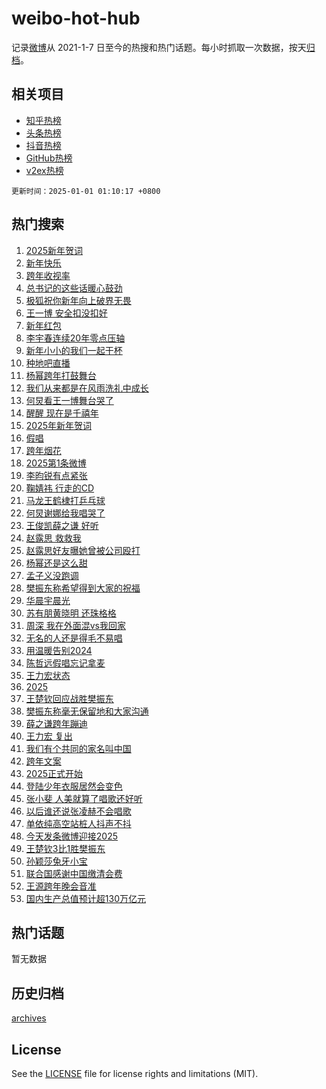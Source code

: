 # weibo-hot-hub

记录[微博](https://www.weibo.com)从 2021-1-7 日至今的热搜和热门话题。每小时抓取一次数据，按天[归档](archives)。

## 相关项目

- [知乎热榜](https://github.com/lonnyzhang423/zhihu-hot-hub)
- [头条热榜](https://github.com/lonnyzhang423/toutiao-hot-hub)
- [抖音热榜](https://github.com/lonnyzhang423/douyin-hot-hub)
- [GitHub热榜](https://github.com/lonnyzhang423/github-hot-hub)
- [v2ex热榜](https://github.com/lonnyzhang423/v2ex-hot-hub)


`更新时间：2025-01-01 01:10:17 +0800`

## 热门搜索

1. [2025新年贺词](https://m.weibo.cn/search?containerid=100103type%3D1%26t%3D10%26q%3D%232025%E6%96%B0%E5%B9%B4%E8%B4%BA%E8%AF%8D%23&stream_entry_id=51&isnewpage=1&extparam=seat%3D1%26c_type%3D51%26cate%3D10103%26stream_entry_id%3D51%26q%3D%25232025%25E6%2596%25B0%25E5%25B9%25B4%25E8%25B4%25BA%25E8%25AF%258D%2523%26dgr%3D0%26pos%3D0%26filter_type%3Drealtimehot%26display_time%3D1735665016%26pre_seqid%3D17356650165010231116013)
1. [新年快乐](https://m.weibo.cn/search?containerid=100103type%3D1%26t%3D10%26q%3D%E6%96%B0%E5%B9%B4%E5%BF%AB%E4%B9%90&stream_entry_id=31&isnewpage=1&extparam=seat%3D1%26c_type%3D31%26cate%3D5001%26dgr%3D0%26pos%3D0%26band_rank%3D1%26filter_type%3Drealtimehot%26stream_entry_id%3D31%26q%3D%25E6%2596%25B0%25E5%25B9%25B4%25E5%25BF%25AB%25E4%25B9%2590%26realpos%3D1%26flag%3D4%26lcate%3D5001%26display_time%3D1735665016%26pre_seqid%3D17356650165010231116013)
1. [跨年收视率](https://m.weibo.cn/search?containerid=100103type%3D1%26t%3D10%26q%3D%23%E8%B7%A8%E5%B9%B4%E6%94%B6%E8%A7%86%E7%8E%87%23&stream_entry_id=31&isnewpage=1&extparam=seat%3D1%26c_type%3D31%26cate%3D5001%26dgr%3D0%26pos%3D1%26band_rank%3D2%26filter_type%3Drealtimehot%26stream_entry_id%3D31%26q%3D%2523%25E8%25B7%25A8%25E5%25B9%25B4%25E6%2594%25B6%25E8%25A7%2586%25E7%258E%2587%2523%26realpos%3D2%26flag%3D1%26lcate%3D5001%26display_time%3D1735665016%26pre_seqid%3D17356650165010231116013)
1. [总书记的这些话暖心鼓劲](https://m.weibo.cn/search?containerid=100103type%3D1%26t%3D10%26q%3D%23%E6%80%BB%E4%B9%A6%E8%AE%B0%E7%9A%84%E8%BF%99%E4%BA%9B%E8%AF%9D%E6%9A%96%E5%BF%83%E9%BC%93%E5%8A%B2%23&stream_entry_id=31&isnewpage=1&extparam=seat%3D1%26c_type%3D31%26cate%3D5001%26dgr%3D0%26pos%3D2%26band_rank%3D3%26filter_type%3Drealtimehot%26stream_entry_id%3D31%26q%3D%2523%25E6%2580%25BB%25E4%25B9%25A6%25E8%25AE%25B0%25E7%259A%2584%25E8%25BF%2599%25E4%25BA%259B%25E8%25AF%259D%25E6%259A%2596%25E5%25BF%2583%25E9%25BC%2593%25E5%258A%25B2%2523%26realpos%3D3%26flag%3D1%26lcate%3D5001%26display_time%3D1735665016%26pre_seqid%3D17356650165010231116013)
1. [极狐祝你新年向上破界无畏](https://m.weibo.cn/search?containerid=100103type%3D1%26t%3D10%26q%3D%23%E6%9E%81%E7%8B%90%E7%A5%9D%E4%BD%A0%E6%96%B0%E5%B9%B4%E5%90%91%E4%B8%8A%E7%A0%B4%E7%95%8C%E6%97%A0%E7%95%8F%23&stream_entry_id=31&isnewpage=1&extparam=seat%3D1%26c_type%3D31%26topic_ad%3D1%26q%3D%2523%25E6%259E%2581%25E7%258B%2590%25E7%25A5%259D%25E4%25BD%25A0%25E6%2596%25B0%25E5%25B9%25B4%25E5%2590%2591%25E4%25B8%258A%25E7%25A0%25B4%25E7%2595%258C%25E6%2597%25A0%25E7%2595%258F%2523%26dgr%3D0%26pos%3D3%26adid%3D271280%26band_rank%3D4%26filter_type%3Drealtimehot%26cate%3D5001%26is_ad_pos%3D1%26stream_entry_id%3D31%26lcate%3D5001%26display_time%3D1735665016%26pre_seqid%3D17356650165010231116013)
1. [王一博 安全扣没扣好](https://m.weibo.cn/search?containerid=100103type%3D1%26t%3D10%26q%3D%E7%8E%8B%E4%B8%80%E5%8D%9A+%E5%AE%89%E5%85%A8%E6%89%A3%E6%B2%A1%E6%89%A3%E5%A5%BD&stream_entry_id=31&isnewpage=1&extparam=seat%3D1%26c_type%3D31%26cate%3D5001%26dgr%3D0%26pos%3D4%26band_rank%3D4%26filter_type%3Drealtimehot%26stream_entry_id%3D31%26q%3D%25E7%258E%258B%25E4%25B8%2580%25E5%258D%259A%2520%25E5%25AE%2589%25E5%2585%25A8%25E6%2589%25A3%25E6%25B2%25A1%25E6%2589%25A3%25E5%25A5%25BD%26realpos%3D4%26flag%3D1%26lcate%3D5001%26display_time%3D1735665016%26pre_seqid%3D17356650165010231116013)
1. [新年红包](https://m.weibo.cn/search?containerid=100103type%3D1%26t%3D10%26q%3D%E6%96%B0%E5%B9%B4%E7%BA%A2%E5%8C%85&stream_entry_id=31&isnewpage=1&extparam=seat%3D1%26c_type%3D31%26cate%3D5001%26dgr%3D0%26pos%3D5%26band_rank%3D5%26filter_type%3Drealtimehot%26stream_entry_id%3D31%26q%3D%25E6%2596%25B0%25E5%25B9%25B4%25E7%25BA%25A2%25E5%258C%2585%26realpos%3D5%26flag%3D1%26lcate%3D5001%26display_time%3D1735665016%26pre_seqid%3D17356650165010231116013)
1. [李宇春连续20年零点压轴](https://m.weibo.cn/search?containerid=100103type%3D1%26t%3D10%26q%3D%E6%9D%8E%E5%AE%87%E6%98%A5%E8%BF%9E%E7%BB%AD20%E5%B9%B4%E9%9B%B6%E7%82%B9%E5%8E%8B%E8%BD%B4&stream_entry_id=31&isnewpage=1&extparam=seat%3D1%26c_type%3D31%26cate%3D5001%26dgr%3D0%26pos%3D6%26band_rank%3D6%26filter_type%3Drealtimehot%26stream_entry_id%3D31%26q%3D%25E6%259D%258E%25E5%25AE%2587%25E6%2598%25A5%25E8%25BF%259E%25E7%25BB%25AD20%25E5%25B9%25B4%25E9%259B%25B6%25E7%2582%25B9%25E5%258E%258B%25E8%25BD%25B4%26realpos%3D6%26flag%3D1%26lcate%3D5001%26display_time%3D1735665016%26pre_seqid%3D17356650165010231116013)
1. [新年小小的我们一起干杯](https://m.weibo.cn/search?containerid=100103type%3D1%26t%3D10%26q%3D%23%E6%96%B0%E5%B9%B4%E5%B0%8F%E5%B0%8F%E7%9A%84%E6%88%91%E4%BB%AC%E4%B8%80%E8%B5%B7%E5%B9%B2%E6%9D%AF%23&stream_entry_id=31&isnewpage=1&extparam=seat%3D1%26c_type%3D31%26topic_ad%3D1%26q%3D%2523%25E6%2596%25B0%25E5%25B9%25B4%25E5%25B0%258F%25E5%25B0%258F%25E7%259A%2584%25E6%2588%2591%25E4%25BB%25AC%25E4%25B8%2580%25E8%25B5%25B7%25E5%25B9%25B2%25E6%259D%25AF%2523%26dgr%3D0%26pos%3D7%26adid%3D271102%26band_rank%3D7%26filter_type%3Drealtimehot%26cate%3D5001%26is_ad_pos%3D1%26stream_entry_id%3D31%26lcate%3D5001%26display_time%3D1735665016%26pre_seqid%3D17356650165010231116013)
1. [种地吧直播](https://m.weibo.cn/search?containerid=100103type%3D1%26t%3D10%26q%3D%E7%A7%8D%E5%9C%B0%E5%90%A7%E7%9B%B4%E6%92%AD&stream_entry_id=31&isnewpage=1&extparam=seat%3D1%26c_type%3D31%26cate%3D5001%26dgr%3D0%26pos%3D8%26band_rank%3D7%26filter_type%3Drealtimehot%26stream_entry_id%3D31%26q%3D%25E7%25A7%258D%25E5%259C%25B0%25E5%2590%25A7%25E7%259B%25B4%25E6%2592%25AD%26realpos%3D7%26flag%3D1%26lcate%3D5001%26display_time%3D1735665016%26pre_seqid%3D17356650165010231116013)
1. [杨幂跨年打鼓舞台](https://m.weibo.cn/search?containerid=100103type%3D1%26t%3D10%26q%3D%E6%9D%A8%E5%B9%82%E8%B7%A8%E5%B9%B4%E6%89%93%E9%BC%93%E8%88%9E%E5%8F%B0&stream_entry_id=31&isnewpage=1&extparam=seat%3D1%26c_type%3D31%26cate%3D5001%26dgr%3D0%26pos%3D9%26band_rank%3D8%26filter_type%3Drealtimehot%26stream_entry_id%3D31%26q%3D%25E6%259D%25A8%25E5%25B9%2582%25E8%25B7%25A8%25E5%25B9%25B4%25E6%2589%2593%25E9%25BC%2593%25E8%2588%259E%25E5%258F%25B0%26realpos%3D8%26flag%3D1%26lcate%3D5001%26display_time%3D1735665016%26pre_seqid%3D17356650165010231116013)
1. [我们从来都是在风雨洗礼中成长](https://m.weibo.cn/search?containerid=100103type%3D1%26t%3D10%26q%3D%23%E6%88%91%E4%BB%AC%E4%BB%8E%E6%9D%A5%E9%83%BD%E6%98%AF%E5%9C%A8%E9%A3%8E%E9%9B%A8%E6%B4%97%E7%A4%BC%E4%B8%AD%E6%88%90%E9%95%BF%23&stream_entry_id=31&isnewpage=1&extparam=seat%3D1%26c_type%3D31%26cate%3D5001%26dgr%3D0%26pos%3D10%26band_rank%3D9%26filter_type%3Drealtimehot%26stream_entry_id%3D31%26q%3D%2523%25E6%2588%2591%25E4%25BB%25AC%25E4%25BB%258E%25E6%259D%25A5%25E9%2583%25BD%25E6%2598%25AF%25E5%259C%25A8%25E9%25A3%258E%25E9%259B%25A8%25E6%25B4%2597%25E7%25A4%25BC%25E4%25B8%25AD%25E6%2588%2590%25E9%2595%25BF%2523%26realpos%3D9%26flag%3D0%26lcate%3D5001%26display_time%3D1735665016%26pre_seqid%3D17356650165010231116013)
1. [何炅看王一博舞台哭了](https://m.weibo.cn/search?containerid=100103type%3D1%26t%3D10%26q%3D%23%E4%BD%95%E7%82%85%E7%9C%8B%E7%8E%8B%E4%B8%80%E5%8D%9A%E8%88%9E%E5%8F%B0%E5%93%AD%E4%BA%86%23&stream_entry_id=31&isnewpage=1&extparam=seat%3D1%26c_type%3D31%26cate%3D5001%26dgr%3D0%26pos%3D11%26band_rank%3D10%26filter_type%3Drealtimehot%26stream_entry_id%3D31%26q%3D%2523%25E4%25BD%2595%25E7%2582%2585%25E7%259C%258B%25E7%258E%258B%25E4%25B8%2580%25E5%258D%259A%25E8%2588%259E%25E5%258F%25B0%25E5%2593%25AD%25E4%25BA%2586%2523%26realpos%3D10%26flag%3D1%26lcate%3D5001%26display_time%3D1735665016%26pre_seqid%3D17356650165010231116013)
1. [醒醒 现在是千禧年](https://m.weibo.cn/search?containerid=100103type%3D1%26t%3D10%26q%3D%E9%86%92%E9%86%92+%E7%8E%B0%E5%9C%A8%E6%98%AF%E5%8D%83%E7%A6%A7%E5%B9%B4&stream_entry_id=31&isnewpage=1&extparam=seat%3D1%26c_type%3D31%26cate%3D5001%26dgr%3D0%26pos%3D12%26band_rank%3D11%26filter_type%3Drealtimehot%26stream_entry_id%3D31%26q%3D%25E9%2586%2592%25E9%2586%2592%2520%25E7%258E%25B0%25E5%259C%25A8%25E6%2598%25AF%25E5%258D%2583%25E7%25A6%25A7%25E5%25B9%25B4%26realpos%3D11%26flag%3D1%26lcate%3D5001%26display_time%3D1735665016%26pre_seqid%3D17356650165010231116013)
1. [2025年新年贺词](https://m.weibo.cn/search?containerid=100103type%3D1%26t%3D10%26q%3D%232025%E5%B9%B4%E6%96%B0%E5%B9%B4%E8%B4%BA%E8%AF%8D%23&stream_entry_id=31&isnewpage=1&extparam=seat%3D1%26c_type%3D31%26cate%3D5001%26dgr%3D0%26pos%3D13%26band_rank%3D12%26filter_type%3Drealtimehot%26stream_entry_id%3D31%26q%3D%25232025%25E5%25B9%25B4%25E6%2596%25B0%25E5%25B9%25B4%25E8%25B4%25BA%25E8%25AF%258D%2523%26realpos%3D12%26flag%3D0%26lcate%3D5001%26display_time%3D1735665016%26pre_seqid%3D17356650165010231116013)
1. [假唱](https://m.weibo.cn/search?containerid=100103type%3D1%26t%3D10%26q%3D%E5%81%87%E5%94%B1&stream_entry_id=31&isnewpage=1&extparam=seat%3D1%26c_type%3D31%26cate%3D5001%26dgr%3D0%26pos%3D14%26band_rank%3D13%26filter_type%3Drealtimehot%26stream_entry_id%3D31%26q%3D%25E5%2581%2587%25E5%2594%25B1%26realpos%3D13%26flag%3D2%26lcate%3D5001%26display_time%3D1735665016%26pre_seqid%3D17356650165010231116013)
1. [跨年烟花](https://m.weibo.cn/search?containerid=100103type%3D1%26t%3D10%26q%3D%E8%B7%A8%E5%B9%B4%E7%83%9F%E8%8A%B1&stream_entry_id=31&isnewpage=1&extparam=seat%3D1%26c_type%3D31%26cate%3D5001%26dgr%3D0%26pos%3D15%26band_rank%3D14%26filter_type%3Drealtimehot%26stream_entry_id%3D31%26q%3D%25E8%25B7%25A8%25E5%25B9%25B4%25E7%2583%259F%25E8%258A%25B1%26realpos%3D14%26flag%3D1%26lcate%3D5001%26display_time%3D1735665016%26pre_seqid%3D17356650165010231116013)
1. [2025第1条微博](https://m.weibo.cn/search?containerid=100103type%3D1%26t%3D10%26q%3D%232025%E7%AC%AC1%E6%9D%A1%E5%BE%AE%E5%8D%9A%23&stream_entry_id=31&isnewpage=1&extparam=seat%3D1%26c_type%3D31%26cate%3D5001%26dgr%3D0%26pos%3D16%26band_rank%3D15%26filter_type%3Drealtimehot%26stream_entry_id%3D31%26q%3D%25232025%25E7%25AC%25AC1%25E6%259D%25A1%25E5%25BE%25AE%25E5%258D%259A%2523%26realpos%3D15%26flag%3D1%26lcate%3D5001%26display_time%3D1735665016%26pre_seqid%3D17356650165010231116013)
1. [李昀锐有点紧张](https://m.weibo.cn/search?containerid=100103type%3D1%26t%3D10%26q%3D%E6%9D%8E%E6%98%80%E9%94%90%E6%9C%89%E7%82%B9%E7%B4%A7%E5%BC%A0&stream_entry_id=31&isnewpage=1&extparam=seat%3D1%26c_type%3D31%26cate%3D5001%26dgr%3D0%26pos%3D17%26band_rank%3D16%26filter_type%3Drealtimehot%26stream_entry_id%3D31%26q%3D%25E6%259D%258E%25E6%2598%2580%25E9%2594%2590%25E6%259C%2589%25E7%2582%25B9%25E7%25B4%25A7%25E5%25BC%25A0%26realpos%3D16%26flag%3D2%26lcate%3D5001%26display_time%3D1735665016%26pre_seqid%3D17356650165010231116013)
1. [鞠婧祎 行走的CD](https://m.weibo.cn/search?containerid=100103type%3D1%26t%3D10%26q%3D%E9%9E%A0%E5%A9%A7%E7%A5%8E+%E8%A1%8C%E8%B5%B0%E7%9A%84CD&stream_entry_id=31&isnewpage=1&extparam=seat%3D1%26c_type%3D31%26cate%3D5001%26dgr%3D0%26pos%3D18%26band_rank%3D17%26filter_type%3Drealtimehot%26stream_entry_id%3D31%26q%3D%25E9%259E%25A0%25E5%25A9%25A7%25E7%25A5%258E%2520%25E8%25A1%258C%25E8%25B5%25B0%25E7%259A%2584CD%26realpos%3D17%26flag%3D1%26lcate%3D5001%26display_time%3D1735665016%26pre_seqid%3D17356650165010231116013)
1. [马龙王鹤棣打乒乓球](https://m.weibo.cn/search?containerid=100103type%3D1%26t%3D10%26q%3D%23%E9%A9%AC%E9%BE%99%E7%8E%8B%E9%B9%A4%E6%A3%A3%E6%89%93%E4%B9%92%E4%B9%93%E7%90%83%23&stream_entry_id=31&isnewpage=1&extparam=seat%3D1%26c_type%3D31%26cate%3D5001%26dgr%3D0%26pos%3D19%26band_rank%3D18%26filter_type%3Drealtimehot%26stream_entry_id%3D31%26q%3D%2523%25E9%25A9%25AC%25E9%25BE%2599%25E7%258E%258B%25E9%25B9%25A4%25E6%25A3%25A3%25E6%2589%2593%25E4%25B9%2592%25E4%25B9%2593%25E7%2590%2583%2523%26realpos%3D18%26flag%3D0%26lcate%3D5001%26display_time%3D1735665016%26pre_seqid%3D17356650165010231116013)
1. [何炅谢娜给我唱哭了](https://m.weibo.cn/search?containerid=100103type%3D1%26t%3D10%26q%3D%E4%BD%95%E7%82%85%E8%B0%A2%E5%A8%9C%E7%BB%99%E6%88%91%E5%94%B1%E5%93%AD%E4%BA%86&stream_entry_id=31&isnewpage=1&extparam=seat%3D1%26c_type%3D31%26cate%3D5001%26dgr%3D0%26pos%3D20%26band_rank%3D19%26filter_type%3Drealtimehot%26stream_entry_id%3D31%26q%3D%25E4%25BD%2595%25E7%2582%2585%25E8%25B0%25A2%25E5%25A8%259C%25E7%25BB%2599%25E6%2588%2591%25E5%2594%25B1%25E5%2593%25AD%25E4%25BA%2586%26realpos%3D19%26flag%3D1%26lcate%3D5001%26display_time%3D1735665016%26pre_seqid%3D17356650165010231116013)
1. [王俊凯薛之谦 好听](https://m.weibo.cn/search?containerid=100103type%3D1%26t%3D10%26q%3D%E7%8E%8B%E4%BF%8A%E5%87%AF%E8%96%9B%E4%B9%8B%E8%B0%A6+%E5%A5%BD%E5%90%AC&stream_entry_id=31&isnewpage=1&extparam=seat%3D1%26c_type%3D31%26cate%3D5001%26dgr%3D0%26pos%3D21%26band_rank%3D20%26filter_type%3Drealtimehot%26stream_entry_id%3D31%26q%3D%25E7%258E%258B%25E4%25BF%258A%25E5%2587%25AF%25E8%2596%259B%25E4%25B9%258B%25E8%25B0%25A6%2520%25E5%25A5%25BD%25E5%2590%25AC%26realpos%3D20%26flag%3D0%26lcate%3D5001%26display_time%3D1735665016%26pre_seqid%3D17356650165010231116013)
1. [赵露思 救救我](https://m.weibo.cn/search?containerid=100103type%3D1%26t%3D10%26q%3D%E8%B5%B5%E9%9C%B2%E6%80%9D+%E6%95%91%E6%95%91%E6%88%91&stream_entry_id=31&isnewpage=1&extparam=seat%3D1%26c_type%3D31%26cate%3D5001%26dgr%3D0%26pos%3D22%26band_rank%3D21%26filter_type%3Drealtimehot%26stream_entry_id%3D31%26q%3D%25E8%25B5%25B5%25E9%259C%25B2%25E6%2580%259D%2520%25E6%2595%2591%25E6%2595%2591%25E6%2588%2591%26realpos%3D21%26flag%3D2%26lcate%3D5001%26display_time%3D1735665016%26pre_seqid%3D17356650165010231116013)
1. [赵露思好友曝她曾被公司殴打](https://m.weibo.cn/search?containerid=100103type%3D1%26t%3D10%26q%3D%E8%B5%B5%E9%9C%B2%E6%80%9D%E5%A5%BD%E5%8F%8B%E6%9B%9D%E5%A5%B9%E6%9B%BE%E8%A2%AB%E5%85%AC%E5%8F%B8%E6%AE%B4%E6%89%93&stream_entry_id=31&isnewpage=1&extparam=seat%3D1%26c_type%3D31%26cate%3D5001%26dgr%3D0%26pos%3D23%26band_rank%3D22%26filter_type%3Drealtimehot%26stream_entry_id%3D31%26q%3D%25E8%25B5%25B5%25E9%259C%25B2%25E6%2580%259D%25E5%25A5%25BD%25E5%258F%258B%25E6%259B%259D%25E5%25A5%25B9%25E6%259B%25BE%25E8%25A2%25AB%25E5%2585%25AC%25E5%258F%25B8%25E6%25AE%25B4%25E6%2589%2593%26realpos%3D22%26flag%3D0%26lcate%3D5001%26display_time%3D1735665016%26pre_seqid%3D17356650165010231116013)
1. [杨幂还是这么甜](https://m.weibo.cn/search?containerid=100103type%3D1%26t%3D10%26q%3D%E6%9D%A8%E5%B9%82%E8%BF%98%E6%98%AF%E8%BF%99%E4%B9%88%E7%94%9C&stream_entry_id=31&isnewpage=1&extparam=seat%3D1%26c_type%3D31%26cate%3D5001%26dgr%3D0%26pos%3D24%26band_rank%3D23%26filter_type%3Drealtimehot%26stream_entry_id%3D31%26q%3D%25E6%259D%25A8%25E5%25B9%2582%25E8%25BF%2598%25E6%2598%25AF%25E8%25BF%2599%25E4%25B9%2588%25E7%2594%259C%26realpos%3D23%26flag%3D0%26lcate%3D5001%26display_time%3D1735665016%26pre_seqid%3D17356650165010231116013)
1. [孟子义没跑调](https://m.weibo.cn/search?containerid=100103type%3D1%26t%3D10%26q%3D%23%E5%AD%9F%E5%AD%90%E4%B9%89%E6%B2%A1%E8%B7%91%E8%B0%83%23&stream_entry_id=31&isnewpage=1&extparam=seat%3D1%26c_type%3D31%26cate%3D5001%26dgr%3D0%26pos%3D25%26band_rank%3D24%26filter_type%3Drealtimehot%26stream_entry_id%3D31%26q%3D%2523%25E5%25AD%259F%25E5%25AD%2590%25E4%25B9%2589%25E6%25B2%25A1%25E8%25B7%2591%25E8%25B0%2583%2523%26realpos%3D24%26flag%3D0%26lcate%3D5001%26display_time%3D1735665016%26pre_seqid%3D17356650165010231116013)
1. [樊振东称希望得到大家的祝福](https://m.weibo.cn/search?containerid=100103type%3D1%26t%3D10%26q%3D%23%E6%A8%8A%E6%8C%AF%E4%B8%9C%E7%A7%B0%E5%B8%8C%E6%9C%9B%E5%BE%97%E5%88%B0%E5%A4%A7%E5%AE%B6%E7%9A%84%E7%A5%9D%E7%A6%8F%23&stream_entry_id=31&isnewpage=1&extparam=seat%3D1%26c_type%3D31%26cate%3D5001%26dgr%3D0%26pos%3D26%26band_rank%3D25%26filter_type%3Drealtimehot%26stream_entry_id%3D31%26q%3D%2523%25E6%25A8%258A%25E6%258C%25AF%25E4%25B8%259C%25E7%25A7%25B0%25E5%25B8%258C%25E6%259C%259B%25E5%25BE%2597%25E5%2588%25B0%25E5%25A4%25A7%25E5%25AE%25B6%25E7%259A%2584%25E7%25A5%259D%25E7%25A6%258F%2523%26realpos%3D25%26flag%3D1%26lcate%3D5001%26display_time%3D1735665016%26pre_seqid%3D17356650165010231116013)
1. [华晨宇晨光](https://m.weibo.cn/search?containerid=100103type%3D1%26t%3D10%26q%3D%E5%8D%8E%E6%99%A8%E5%AE%87%E6%99%A8%E5%85%89&stream_entry_id=31&isnewpage=1&extparam=seat%3D1%26c_type%3D31%26cate%3D5001%26dgr%3D0%26pos%3D27%26band_rank%3D26%26filter_type%3Drealtimehot%26stream_entry_id%3D31%26q%3D%25E5%258D%258E%25E6%2599%25A8%25E5%25AE%2587%25E6%2599%25A8%25E5%2585%2589%26realpos%3D26%26flag%3D1%26lcate%3D5001%26display_time%3D1735665016%26pre_seqid%3D17356650165010231116013)
1. [苏有朋黄晓明 还珠格格](https://m.weibo.cn/search?containerid=100103type%3D1%26t%3D10%26q%3D%E8%8B%8F%E6%9C%89%E6%9C%8B%E9%BB%84%E6%99%93%E6%98%8E+%E8%BF%98%E7%8F%A0%E6%A0%BC%E6%A0%BC&stream_entry_id=31&isnewpage=1&extparam=seat%3D1%26c_type%3D31%26cate%3D5001%26dgr%3D0%26pos%3D28%26band_rank%3D27%26filter_type%3Drealtimehot%26stream_entry_id%3D31%26q%3D%25E8%258B%258F%25E6%259C%2589%25E6%259C%258B%25E9%25BB%2584%25E6%2599%2593%25E6%2598%258E%2520%25E8%25BF%2598%25E7%258F%25A0%25E6%25A0%25BC%25E6%25A0%25BC%26realpos%3D27%26flag%3D1%26lcate%3D5001%26display_time%3D1735665016%26pre_seqid%3D17356650165010231116013)
1. [周深 我在外面混vs我回家](https://m.weibo.cn/search?containerid=100103type%3D1%26t%3D10%26q%3D%E5%91%A8%E6%B7%B1+%E6%88%91%E5%9C%A8%E5%A4%96%E9%9D%A2%E6%B7%B7vs%E6%88%91%E5%9B%9E%E5%AE%B6&stream_entry_id=31&isnewpage=1&extparam=seat%3D1%26c_type%3D31%26cate%3D5001%26dgr%3D0%26pos%3D29%26band_rank%3D28%26filter_type%3Drealtimehot%26stream_entry_id%3D31%26q%3D%25E5%2591%25A8%25E6%25B7%25B1%2520%25E6%2588%2591%25E5%259C%25A8%25E5%25A4%2596%25E9%259D%25A2%25E6%25B7%25B7vs%25E6%2588%2591%25E5%259B%259E%25E5%25AE%25B6%26realpos%3D28%26flag%3D0%26lcate%3D5001%26display_time%3D1735665016%26pre_seqid%3D17356650165010231116013)
1. [无名的人还是得毛不易唱](https://m.weibo.cn/search?containerid=100103type%3D1%26t%3D10%26q%3D%E6%97%A0%E5%90%8D%E7%9A%84%E4%BA%BA%E8%BF%98%E6%98%AF%E5%BE%97%E6%AF%9B%E4%B8%8D%E6%98%93%E5%94%B1&stream_entry_id=31&isnewpage=1&extparam=seat%3D1%26c_type%3D31%26cate%3D5001%26dgr%3D0%26pos%3D30%26band_rank%3D29%26filter_type%3Drealtimehot%26stream_entry_id%3D31%26q%3D%25E6%2597%25A0%25E5%2590%258D%25E7%259A%2584%25E4%25BA%25BA%25E8%25BF%2598%25E6%2598%25AF%25E5%25BE%2597%25E6%25AF%259B%25E4%25B8%258D%25E6%2598%2593%25E5%2594%25B1%26realpos%3D29%26flag%3D1%26lcate%3D5001%26display_time%3D1735665016%26pre_seqid%3D17356650165010231116013)
1. [用温暖告别2024](https://m.weibo.cn/search?containerid=100103type%3D1%26t%3D10%26q%3D%23%E7%94%A8%E6%B8%A9%E6%9A%96%E5%91%8A%E5%88%AB2024%23&stream_entry_id=31&isnewpage=1&extparam=seat%3D1%26c_type%3D31%26cate%3D5001%26dgr%3D0%26pos%3D31%26band_rank%3D30%26filter_type%3Drealtimehot%26stream_entry_id%3D31%26q%3D%2523%25E7%2594%25A8%25E6%25B8%25A9%25E6%259A%2596%25E5%2591%258A%25E5%2588%25AB2024%2523%26realpos%3D30%26flag%3D1%26lcate%3D5001%26display_time%3D1735665016%26pre_seqid%3D17356650165010231116013)
1. [陈哲远假唱忘记拿麦](https://m.weibo.cn/search?containerid=100103type%3D1%26t%3D10%26q%3D%23%E9%99%88%E5%93%B2%E8%BF%9C%E5%81%87%E5%94%B1%E5%BF%98%E8%AE%B0%E6%8B%BF%E9%BA%A6%23&stream_entry_id=31&isnewpage=1&extparam=seat%3D1%26c_type%3D31%26cate%3D5001%26dgr%3D0%26pos%3D32%26band_rank%3D31%26filter_type%3Drealtimehot%26stream_entry_id%3D31%26q%3D%2523%25E9%2599%2588%25E5%2593%25B2%25E8%25BF%259C%25E5%2581%2587%25E5%2594%25B1%25E5%25BF%2598%25E8%25AE%25B0%25E6%258B%25BF%25E9%25BA%25A6%2523%26realpos%3D31%26flag%3D0%26lcate%3D5001%26display_time%3D1735665016%26pre_seqid%3D17356650165010231116013)
1. [王力宏状态](https://m.weibo.cn/search?containerid=100103type%3D1%26t%3D10%26q%3D%E7%8E%8B%E5%8A%9B%E5%AE%8F%E7%8A%B6%E6%80%81&stream_entry_id=31&isnewpage=1&extparam=seat%3D1%26c_type%3D31%26cate%3D5001%26dgr%3D0%26pos%3D33%26band_rank%3D32%26filter_type%3Drealtimehot%26stream_entry_id%3D31%26q%3D%25E7%258E%258B%25E5%258A%259B%25E5%25AE%258F%25E7%258A%25B6%25E6%2580%2581%26realpos%3D32%26flag%3D0%26lcate%3D5001%26display_time%3D1735665016%26pre_seqid%3D17356650165010231116013)
1. [2025](https://m.weibo.cn/search?containerid=100103type%3D1%26t%3D10%26q%3D%232025%23&stream_entry_id=31&isnewpage=1&extparam=seat%3D1%26c_type%3D31%26cate%3D5001%26dgr%3D0%26pos%3D34%26band_rank%3D33%26filter_type%3Drealtimehot%26stream_entry_id%3D31%26q%3D%25232025%2523%26realpos%3D33%26flag%3D1%26lcate%3D5001%26display_time%3D1735665016%26pre_seqid%3D17356650165010231116013)
1. [王楚钦回应战胜樊振东](https://m.weibo.cn/search?containerid=100103type%3D1%26t%3D10%26q%3D%23%E7%8E%8B%E6%A5%9A%E9%92%A6%E5%9B%9E%E5%BA%94%E6%88%98%E8%83%9C%E6%A8%8A%E6%8C%AF%E4%B8%9C%23&stream_entry_id=31&isnewpage=1&extparam=seat%3D1%26c_type%3D31%26cate%3D5001%26dgr%3D0%26pos%3D35%26band_rank%3D34%26filter_type%3Drealtimehot%26stream_entry_id%3D31%26q%3D%2523%25E7%258E%258B%25E6%25A5%259A%25E9%2592%25A6%25E5%259B%259E%25E5%25BA%2594%25E6%2588%2598%25E8%2583%259C%25E6%25A8%258A%25E6%258C%25AF%25E4%25B8%259C%2523%26realpos%3D34%26flag%3D0%26lcate%3D5001%26display_time%3D1735665016%26pre_seqid%3D17356650165010231116013)
1. [樊振东称毫无保留地和大家沟通](https://m.weibo.cn/search?containerid=100103type%3D1%26t%3D10%26q%3D%23%E6%A8%8A%E6%8C%AF%E4%B8%9C%E7%A7%B0%E6%AF%AB%E6%97%A0%E4%BF%9D%E7%95%99%E5%9C%B0%E5%92%8C%E5%A4%A7%E5%AE%B6%E6%B2%9F%E9%80%9A%23&stream_entry_id=31&isnewpage=1&extparam=seat%3D1%26c_type%3D31%26cate%3D5001%26dgr%3D0%26pos%3D36%26band_rank%3D35%26filter_type%3Drealtimehot%26stream_entry_id%3D31%26q%3D%2523%25E6%25A8%258A%25E6%258C%25AF%25E4%25B8%259C%25E7%25A7%25B0%25E6%25AF%25AB%25E6%2597%25A0%25E4%25BF%259D%25E7%2595%2599%25E5%259C%25B0%25E5%2592%258C%25E5%25A4%25A7%25E5%25AE%25B6%25E6%25B2%259F%25E9%2580%259A%2523%26realpos%3D35%26flag%3D1%26lcate%3D5001%26display_time%3D1735665016%26pre_seqid%3D17356650165010231116013)
1. [薛之谦跨年蹦迪](https://m.weibo.cn/search?containerid=100103type%3D1%26t%3D10%26q%3D%23%E8%96%9B%E4%B9%8B%E8%B0%A6%E8%B7%A8%E5%B9%B4%E8%B9%A6%E8%BF%AA%23&stream_entry_id=31&isnewpage=1&extparam=seat%3D1%26c_type%3D31%26cate%3D5001%26dgr%3D0%26pos%3D37%26band_rank%3D36%26filter_type%3Drealtimehot%26stream_entry_id%3D31%26q%3D%2523%25E8%2596%259B%25E4%25B9%258B%25E8%25B0%25A6%25E8%25B7%25A8%25E5%25B9%25B4%25E8%25B9%25A6%25E8%25BF%25AA%2523%26realpos%3D36%26flag%3D1%26lcate%3D5001%26display_time%3D1735665016%26pre_seqid%3D17356650165010231116013)
1. [王力宏 复出](https://m.weibo.cn/search?containerid=100103type%3D1%26t%3D10%26q%3D%E7%8E%8B%E5%8A%9B%E5%AE%8F+%E5%A4%8D%E5%87%BA&stream_entry_id=31&isnewpage=1&extparam=seat%3D1%26c_type%3D31%26cate%3D5001%26dgr%3D0%26pos%3D38%26band_rank%3D37%26filter_type%3Drealtimehot%26stream_entry_id%3D31%26q%3D%25E7%258E%258B%25E5%258A%259B%25E5%25AE%258F%2520%25E5%25A4%258D%25E5%2587%25BA%26realpos%3D37%26flag%3D1%26lcate%3D5001%26display_time%3D1735665016%26pre_seqid%3D17356650165010231116013)
1. [我们有个共同的家名叫中国](https://m.weibo.cn/search?containerid=100103type%3D1%26t%3D10%26q%3D%23%E6%88%91%E4%BB%AC%E6%9C%89%E4%B8%AA%E5%85%B1%E5%90%8C%E7%9A%84%E5%AE%B6%E5%90%8D%E5%8F%AB%E4%B8%AD%E5%9B%BD%23&stream_entry_id=31&isnewpage=1&extparam=seat%3D1%26c_type%3D31%26cate%3D5001%26dgr%3D0%26pos%3D39%26band_rank%3D38%26filter_type%3Drealtimehot%26stream_entry_id%3D31%26q%3D%2523%25E6%2588%2591%25E4%25BB%25AC%25E6%259C%2589%25E4%25B8%25AA%25E5%2585%25B1%25E5%2590%258C%25E7%259A%2584%25E5%25AE%25B6%25E5%2590%258D%25E5%258F%25AB%25E4%25B8%25AD%25E5%259B%25BD%2523%26realpos%3D38%26flag%3D1%26lcate%3D5001%26display_time%3D1735665016%26pre_seqid%3D17356650165010231116013)
1. [跨年文案](https://m.weibo.cn/search?containerid=100103type%3D1%26t%3D10%26q%3D%E8%B7%A8%E5%B9%B4%E6%96%87%E6%A1%88&stream_entry_id=31&isnewpage=1&extparam=seat%3D1%26c_type%3D31%26cate%3D5001%26dgr%3D0%26pos%3D40%26band_rank%3D39%26filter_type%3Drealtimehot%26stream_entry_id%3D31%26q%3D%25E8%25B7%25A8%25E5%25B9%25B4%25E6%2596%2587%25E6%25A1%2588%26realpos%3D39%26flag%3D0%26lcate%3D5001%26display_time%3D1735665016%26pre_seqid%3D17356650165010231116013)
1. [2025正式开始](https://m.weibo.cn/search?containerid=100103type%3D1%26t%3D10%26q%3D%232025%E6%AD%A3%E5%BC%8F%E5%BC%80%E5%A7%8B%23&stream_entry_id=31&isnewpage=1&extparam=seat%3D1%26c_type%3D31%26cate%3D5001%26dgr%3D0%26pos%3D41%26band_rank%3D40%26filter_type%3Drealtimehot%26stream_entry_id%3D31%26q%3D%25232025%25E6%25AD%25A3%25E5%25BC%258F%25E5%25BC%2580%25E5%25A7%258B%2523%26realpos%3D40%26flag%3D1%26lcate%3D5001%26display_time%3D1735665016%26pre_seqid%3D17356650165010231116013)
1. [登陆少年衣服居然会变色](https://m.weibo.cn/search?containerid=100103type%3D1%26t%3D10%26q%3D%E7%99%BB%E9%99%86%E5%B0%91%E5%B9%B4%E8%A1%A3%E6%9C%8D%E5%B1%85%E7%84%B6%E4%BC%9A%E5%8F%98%E8%89%B2&stream_entry_id=31&isnewpage=1&extparam=seat%3D1%26c_type%3D31%26cate%3D5001%26dgr%3D0%26pos%3D42%26band_rank%3D41%26filter_type%3Drealtimehot%26stream_entry_id%3D31%26q%3D%25E7%2599%25BB%25E9%2599%2586%25E5%25B0%2591%25E5%25B9%25B4%25E8%25A1%25A3%25E6%259C%258D%25E5%25B1%2585%25E7%2584%25B6%25E4%25BC%259A%25E5%258F%2598%25E8%2589%25B2%26realpos%3D41%26flag%3D1%26lcate%3D5001%26display_time%3D1735665016%26pre_seqid%3D17356650165010231116013)
1. [张小斐 人美就算了唱歌还好听](https://m.weibo.cn/search?containerid=100103type%3D1%26t%3D10%26q%3D%E5%BC%A0%E5%B0%8F%E6%96%90+%E4%BA%BA%E7%BE%8E%E5%B0%B1%E7%AE%97%E4%BA%86%E5%94%B1%E6%AD%8C%E8%BF%98%E5%A5%BD%E5%90%AC&stream_entry_id=31&isnewpage=1&extparam=seat%3D1%26c_type%3D31%26cate%3D5001%26dgr%3D0%26pos%3D43%26band_rank%3D42%26filter_type%3Drealtimehot%26stream_entry_id%3D31%26q%3D%25E5%25BC%25A0%25E5%25B0%258F%25E6%2596%2590%2520%25E4%25BA%25BA%25E7%25BE%258E%25E5%25B0%25B1%25E7%25AE%2597%25E4%25BA%2586%25E5%2594%25B1%25E6%25AD%258C%25E8%25BF%2598%25E5%25A5%25BD%25E5%2590%25AC%26realpos%3D42%26flag%3D1%26lcate%3D5001%26display_time%3D1735665016%26pre_seqid%3D17356650165010231116013)
1. [以后谁还说张凌赫不会唱歌](https://m.weibo.cn/search?containerid=100103type%3D1%26t%3D10%26q%3D%E4%BB%A5%E5%90%8E%E8%B0%81%E8%BF%98%E8%AF%B4%E5%BC%A0%E5%87%8C%E8%B5%AB%E4%B8%8D%E4%BC%9A%E5%94%B1%E6%AD%8C&stream_entry_id=31&isnewpage=1&extparam=seat%3D1%26c_type%3D31%26cate%3D5001%26dgr%3D0%26pos%3D44%26band_rank%3D43%26filter_type%3Drealtimehot%26stream_entry_id%3D31%26q%3D%25E4%25BB%25A5%25E5%2590%258E%25E8%25B0%2581%25E8%25BF%2598%25E8%25AF%25B4%25E5%25BC%25A0%25E5%2587%258C%25E8%25B5%25AB%25E4%25B8%258D%25E4%25BC%259A%25E5%2594%25B1%25E6%25AD%258C%26realpos%3D43%26flag%3D0%26lcate%3D5001%26display_time%3D1735665016%26pre_seqid%3D17356650165010231116013)
1. [单依纯高空站桩人抖声不抖](https://m.weibo.cn/search?containerid=100103type%3D1%26t%3D10%26q%3D%23%E5%8D%95%E4%BE%9D%E7%BA%AF%E9%AB%98%E7%A9%BA%E7%AB%99%E6%A1%A9%E4%BA%BA%E6%8A%96%E5%A3%B0%E4%B8%8D%E6%8A%96%23&stream_entry_id=31&isnewpage=1&extparam=seat%3D1%26c_type%3D31%26cate%3D5001%26dgr%3D0%26pos%3D45%26band_rank%3D44%26filter_type%3Drealtimehot%26stream_entry_id%3D31%26q%3D%2523%25E5%258D%2595%25E4%25BE%259D%25E7%25BA%25AF%25E9%25AB%2598%25E7%25A9%25BA%25E7%25AB%2599%25E6%25A1%25A9%25E4%25BA%25BA%25E6%258A%2596%25E5%25A3%25B0%25E4%25B8%258D%25E6%258A%2596%2523%26realpos%3D44%26flag%3D1%26lcate%3D5001%26display_time%3D1735665016%26pre_seqid%3D17356650165010231116013)
1. [今天发条微博迎接2025](https://m.weibo.cn/search?containerid=100103type%3D1%26t%3D10%26q%3D%23%E4%BB%8A%E5%A4%A9%E5%8F%91%E6%9D%A1%E5%BE%AE%E5%8D%9A%E8%BF%8E%E6%8E%A52025%23&stream_entry_id=31&isnewpage=1&extparam=seat%3D1%26c_type%3D31%26cate%3D5001%26dgr%3D0%26pos%3D46%26band_rank%3D45%26filter_type%3Drealtimehot%26stream_entry_id%3D31%26q%3D%2523%25E4%25BB%258A%25E5%25A4%25A9%25E5%258F%2591%25E6%259D%25A1%25E5%25BE%25AE%25E5%258D%259A%25E8%25BF%258E%25E6%258E%25A52025%2523%26realpos%3D45%26flag%3D1%26lcate%3D5001%26display_time%3D1735665016%26pre_seqid%3D17356650165010231116013)
1. [王楚钦3比1胜樊振东](https://m.weibo.cn/search?containerid=100103type%3D1%26t%3D10%26q%3D%E7%8E%8B%E6%A5%9A%E9%92%A63%E6%AF%941%E8%83%9C%E6%A8%8A%E6%8C%AF%E4%B8%9C&stream_entry_id=31&isnewpage=1&extparam=seat%3D1%26c_type%3D31%26cate%3D5001%26dgr%3D0%26pos%3D47%26band_rank%3D46%26filter_type%3Drealtimehot%26stream_entry_id%3D31%26q%3D%25E7%258E%258B%25E6%25A5%259A%25E9%2592%25A63%25E6%25AF%25941%25E8%2583%259C%25E6%25A8%258A%25E6%258C%25AF%25E4%25B8%259C%26realpos%3D46%26flag%3D0%26lcate%3D5001%26display_time%3D1735665016%26pre_seqid%3D17356650165010231116013)
1. [孙颖莎兔牙小宝](https://m.weibo.cn/search?containerid=100103type%3D1%26t%3D10%26q%3D%E5%AD%99%E9%A2%96%E8%8E%8E%E5%85%94%E7%89%99%E5%B0%8F%E5%AE%9D&stream_entry_id=31&isnewpage=1&extparam=seat%3D1%26c_type%3D31%26cate%3D5001%26dgr%3D0%26pos%3D48%26band_rank%3D47%26filter_type%3Drealtimehot%26stream_entry_id%3D31%26q%3D%25E5%25AD%2599%25E9%25A2%2596%25E8%258E%258E%25E5%2585%2594%25E7%2589%2599%25E5%25B0%258F%25E5%25AE%259D%26realpos%3D47%26flag%3D1%26lcate%3D5001%26display_time%3D1735665016%26pre_seqid%3D17356650165010231116013)
1. [联合国感谢中国缴清会费](https://m.weibo.cn/search?containerid=100103type%3D1%26t%3D10%26q%3D%23%E8%81%94%E5%90%88%E5%9B%BD%E6%84%9F%E8%B0%A2%E4%B8%AD%E5%9B%BD%E7%BC%B4%E6%B8%85%E4%BC%9A%E8%B4%B9%23&stream_entry_id=31&isnewpage=1&extparam=seat%3D1%26c_type%3D31%26cate%3D5001%26dgr%3D0%26pos%3D49%26band_rank%3D48%26filter_type%3Drealtimehot%26stream_entry_id%3D31%26q%3D%2523%25E8%2581%2594%25E5%2590%2588%25E5%259B%25BD%25E6%2584%259F%25E8%25B0%25A2%25E4%25B8%25AD%25E5%259B%25BD%25E7%25BC%25B4%25E6%25B8%2585%25E4%25BC%259A%25E8%25B4%25B9%2523%26realpos%3D48%26flag%3D0%26lcate%3D5001%26display_time%3D1735665016%26pre_seqid%3D17356650165010231116013)
1. [王源跨年晚会音准](https://m.weibo.cn/search?containerid=100103type%3D1%26t%3D10%26q%3D%E7%8E%8B%E6%BA%90%E8%B7%A8%E5%B9%B4%E6%99%9A%E4%BC%9A%E9%9F%B3%E5%87%86&stream_entry_id=31&isnewpage=1&extparam=seat%3D1%26c_type%3D31%26cate%3D5001%26dgr%3D0%26pos%3D50%26band_rank%3D49%26filter_type%3Drealtimehot%26stream_entry_id%3D31%26q%3D%25E7%258E%258B%25E6%25BA%2590%25E8%25B7%25A8%25E5%25B9%25B4%25E6%2599%259A%25E4%25BC%259A%25E9%259F%25B3%25E5%2587%2586%26realpos%3D49%26flag%3D0%26lcate%3D5001%26display_time%3D1735665016%26pre_seqid%3D17356650165010231116013)
1. [国内生产总值预计超130万亿元](https://m.weibo.cn/search?containerid=100103type%3D1%26t%3D10%26q%3D%E5%9B%BD%E5%86%85%E7%94%9F%E4%BA%A7%E6%80%BB%E5%80%BC%E9%A2%84%E8%AE%A1%E8%B6%85130%E4%B8%87%E4%BA%BF%E5%85%83&stream_entry_id=31&isnewpage=1&extparam=seat%3D1%26c_type%3D31%26cate%3D5001%26dgr%3D0%26pos%3D51%26band_rank%3D50%26filter_type%3Drealtimehot%26stream_entry_id%3D31%26q%3D%25E5%259B%25BD%25E5%2586%2585%25E7%2594%259F%25E4%25BA%25A7%25E6%2580%25BB%25E5%2580%25BC%25E9%25A2%2584%25E8%25AE%25A1%25E8%25B6%2585130%25E4%25B8%2587%25E4%25BA%25BF%25E5%2585%2583%26realpos%3D50%26flag%3D0%26lcate%3D5001%26display_time%3D1735665016%26pre_seqid%3D17356650165010231116013)

## 热门话题

暂无数据

## 历史归档

[archives](archives)

## License

See the [LICENSE](LICENSE) file for license rights and limitations (MIT).
